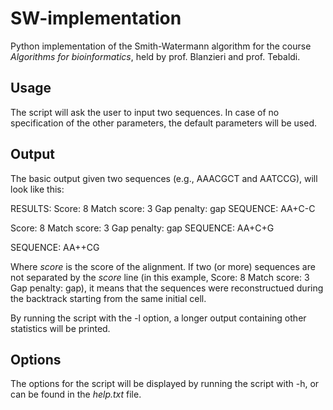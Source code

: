 # SW-implementation
Python implementation of the Smith-Watermann algorithm for the course *Algorithms for bioinformatics*, held by prof. Blanzieri and prof. Tebaldi.

## Usage
The script will ask the user to input two sequences. In case of no specification of the other parameters, the default parameters will be used.

## Output
The basic output given two sequences (e.g., AAACGCT and AATCCG), will look like this:

RESULTS:
Score:  8 Match score: 3 Gap penalty: gap
SEQUENCE:  AA+C-C

Score:  8 Match score: 3 Gap penalty: gap
SEQUENCE:  AA+C+G

SEQUENCE:  AA++CG

Where *score* is the score of the alignment.
If two (or more) sequences are not separated by the *score* line (in this example, Score:  8 Match score: 3 Gap penalty: gap), it means that the sequences were reconstructued during the backtrack starting from the same initial cell.

By running the script with the -l option, a longer output containing other statistics will be printed. 

## Options
The options for the script will be displayed by running the script with -h, or can be found in the *help.txt* file.

